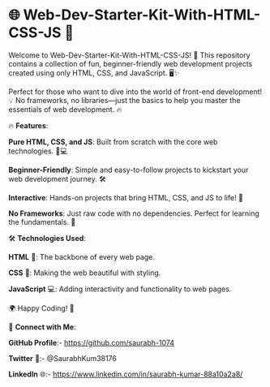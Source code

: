 # 🌐 Web-Dev-Starter-Kit-With-HTML-CSS-JS 🚀

Welcome to Web-Dev-Starter-Kit-With-HTML-CSS-JS! 🎉 This repository contains a collection of fun, beginner-friendly web development projects created using only HTML, CSS, and JavaScript. 🖥️✨

Perfect for those who want to dive into the world of front-end development! 💡 No frameworks, no libraries—just the basics to help you master the essentials of web development. 🔥
 
🔥 **Features**:  
 
**Pure HTML, CSS, and JS**: Built from scratch with the core web technologies. 🎨💻  
    
**Beginner-Friendly**: Simple and easy-to-follow projects to kickstart your web development journey. 🛠️   
 
**Interactive**: Hands-on projects that bring HTML, CSS, and JS to life! 🚀 

**No Frameworks**: Just raw code with no dependencies. Perfect for learning the fundamentals. 📝

🛠️ **Technologies Used**: 

**HTML** 📝: The backbone of every web page.

**CSS** 🎨: Making the web beautiful with styling.

**JavaScript** 💻: Adding interactivity and functionality to web pages.


🌍 Happy Coding! 🚀





🔗 **Connect with Me**:

**GitHub Profile**:- https://github.com/saurabh-1074

**Twitter** 🚀:- @SaurabhKum38176

**LinkedIn** 🌐:- https://www.linkedin.com/in/saurabh-kumar-88a10a2a8/

